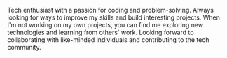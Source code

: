 Tech enthusiast with a passion for coding and problem-solving. Always looking for ways to 
improve my skills and build interesting projects. When I'm not working on my own projects, 
you can find me exploring new technologies and learning from others' work. Looking forward 
to collaborating with like-minded individuals and contributing to the tech community.

